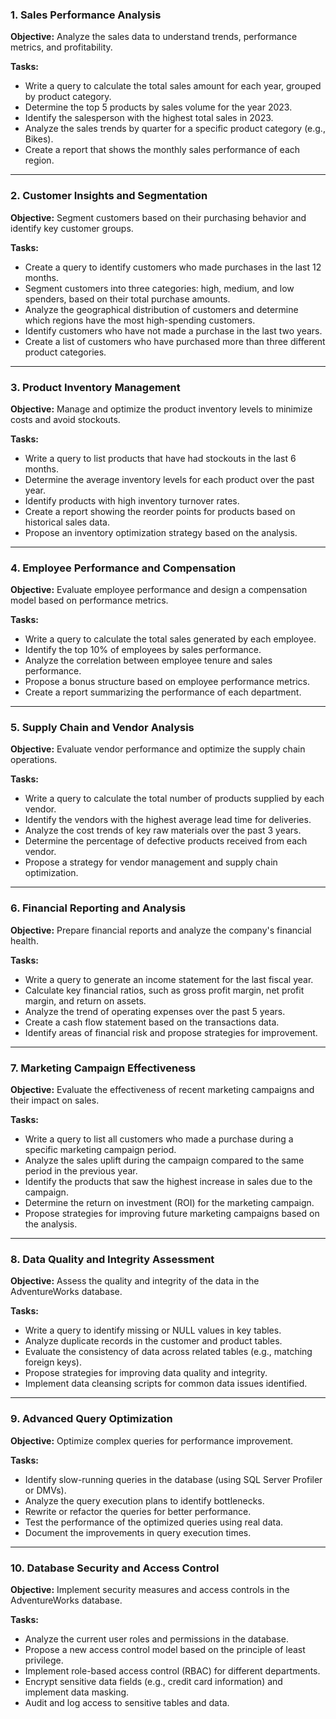 ### 1. **Sales Performance Analysis**

**Objective:** Analyze the sales data to understand trends, performance metrics, and profitability.

**Tasks:**
- Write a query to calculate the total sales amount for each year, grouped by product category.
- Determine the top 5 products by sales volume for the year 2023.
- Identify the salesperson with the highest total sales in 2023.
- Analyze the sales trends by quarter for a specific product category (e.g., Bikes).
- Create a report that shows the monthly sales performance of each region.


---

### 2. **Customer Insights and Segmentation**

**Objective:** Segment customers based on their purchasing behavior and identify key customer groups.

**Tasks:**
- Create a query to identify customers who made purchases in the last 12 months.
- Segment customers into three categories: high, medium, and low spenders, based on their total purchase amounts.
- Analyze the geographical distribution of customers and determine which regions have the most high-spending customers.
- Identify customers who have not made a purchase in the last two years.
- Create a list of customers who have purchased more than three different product categories.


---

### 3. **Product Inventory Management**

**Objective:** Manage and optimize the product inventory levels to minimize costs and avoid stockouts.

**Tasks:**
- Write a query to list products that have had stockouts in the last 6 months.
- Determine the average inventory levels for each product over the past year.
- Identify products with high inventory turnover rates.
- Create a report showing the reorder points for products based on historical sales data.
- Propose an inventory optimization strategy based on the analysis.


---

### 4. **Employee Performance and Compensation**

**Objective:** Evaluate employee performance and design a compensation model based on performance metrics.

**Tasks:**
- Write a query to calculate the total sales generated by each employee.
- Identify the top 10% of employees by sales performance.
- Analyze the correlation between employee tenure and sales performance.
- Propose a bonus structure based on employee performance metrics.
- Create a report summarizing the performance of each department.


---

### 5. **Supply Chain and Vendor Analysis**

**Objective:** Evaluate vendor performance and optimize the supply chain operations.

**Tasks:**
- Write a query to calculate the total number of products supplied by each vendor.
- Identify the vendors with the highest average lead time for deliveries.
- Analyze the cost trends of key raw materials over the past 3 years.
- Determine the percentage of defective products received from each vendor.
- Propose a strategy for vendor management and supply chain optimization.


---

### 6. **Financial Reporting and Analysis**

**Objective:** Prepare financial reports and analyze the company's financial health.

**Tasks:**
- Write a query to generate an income statement for the last fiscal year.
- Calculate key financial ratios, such as gross profit margin, net profit margin, and return on assets.
- Analyze the trend of operating expenses over the past 5 years.
- Create a cash flow statement based on the transactions data.
- Identify areas of financial risk and propose strategies for improvement.


---

### 7. **Marketing Campaign Effectiveness**

**Objective:** Evaluate the effectiveness of recent marketing campaigns and their impact on sales.

**Tasks:**
- Write a query to list all customers who made a purchase during a specific marketing campaign period.
- Analyze the sales uplift during the campaign compared to the same period in the previous year.
- Identify the products that saw the highest increase in sales due to the campaign.
- Determine the return on investment (ROI) for the marketing campaign.
- Propose strategies for improving future marketing campaigns based on the analysis.


---

### 8. **Data Quality and Integrity Assessment**

**Objective:** Assess the quality and integrity of the data in the AdventureWorks database.

**Tasks:**
- Write a query to identify missing or NULL values in key tables.
- Analyze duplicate records in the customer and product tables.
- Evaluate the consistency of data across related tables (e.g., matching foreign keys).
- Propose strategies for improving data quality and integrity.
- Implement data cleansing scripts for common data issues identified.


---

### 9. **Advanced Query Optimization**

**Objective:** Optimize complex queries for performance improvement.

**Tasks:**
- Identify slow-running queries in the database (using SQL Server Profiler or DMVs).
- Analyze the query execution plans to identify bottlenecks.
- Rewrite or refactor the queries for better performance.
- Test the performance of the optimized queries using real data.
- Document the improvements in query execution times.


---

### 10. **Database Security and Access Control**

**Objective:** Implement security measures and access controls in the AdventureWorks database.

**Tasks:**
- Analyze the current user roles and permissions in the database.
- Propose a new access control model based on the principle of least privilege.
- Implement role-based access control (RBAC) for different departments.
- Encrypt sensitive data fields (e.g., credit card information) and implement data masking.
- Audit and log access to sensitive tables and data.

